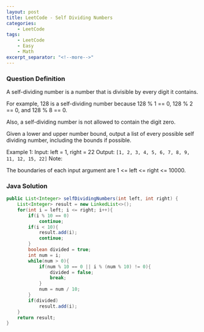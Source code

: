 ```yaml
---
layout: post
title: LeetCode - Self Dividing Numbers
categories:
    - LeetCode
tags:
    - LeetCode
    - Easy
    - Math
excerpt_separator: "<!--more-->"
---
```


### Question Definition

A self-dividing number is a number that is divisible by every digit it contains.

For example, 128 is a self-dividing number because 128 % 1 == 0, 128 % 2 == 0, and 128 % 8 == 0.

Also, a self-dividing number is not allowed to contain the digit zero.

Given a lower and upper number bound, output a list of every possible self dividing number, including the bounds if possible.
<!--more-->

Example 1:
Input:
left = 1, right = 22
Output: `[1, 2, 3, 4, 5, 6, 7, 8, 9, 11, 12, 15, 22]`
Note:

The boundaries of each input argument are 1 <= left <= right <= 10000.

### Java Solution
```java
public List<Integer> selfDividingNumbers(int left, int right) {
    List<Integer> result = new LinkedList<>();
    for(int i = left; i <= right; i++){
        if(i % 10 == 0)
            continue;
        if(i < 10){
            result.add(i);
            continue;
        }
        boolean divided = true;
        int num = i;
        while(num > 0){
            if(num % 10 == 0 || i % (num % 10) != 0){
                divided = false;
                break;
            }
            num = num / 10;
        }
        if(divided)
            result.add(i);
    }
    return result;
}
```